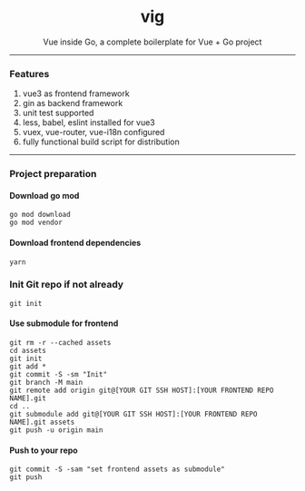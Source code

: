 <h1 align="center">vig</h1>
<p align="center">
  Vue inside Go, a complete boilerplate for Vue + Go project
</p>


---

### Features

1. vue3 as frontend framework
2. gin as backend framework
3. unit test supported
4. less, babel, eslint installed for vue3
5. vuex, vue-router, vue-i18n configured
6. fully functional build script for distribution

---

### Project preparation

#### Download go mod
```
go mod download
go mod vendor
```

#### Download frontend dependencies
```
yarn
```

### Init Git repo if not already
```
git init
```

#### Use submodule for frontend
```shell
git rm -r --cached assets
cd assets
git init
git add *
git commit -S -sm "Init"
git branch -M main
git remote add origin git@[YOUR GIT SSH HOST]:[YOUR FRONTEND REPO NAME].git
cd ..
git submodule add git@[YOUR GIT SSH HOST]:[YOUR FRONTEND REPO NAME].git assets
git push -u origin main
```

#### Push to your repo
```shell
git commit -S -sam "set frontend assets as submodule"
git push
```

